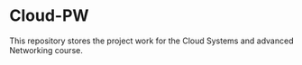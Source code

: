 # Cloud-PW
This repository stores the project work for the Cloud Systems and advanced Networking course.
